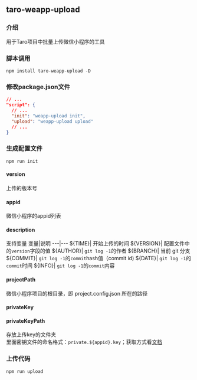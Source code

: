 ## taro-weapp-upload

### 介绍
用于Taro项目中批量上传微信小程序的工具

### 脚本调用
```
npm install taro-weapp-upload -D
```
### 修改package.json文件
```json
// ...
"script": {
  // ...
  "init": "weapp-upload init",
  "upload": "weapp-upload upload"
  // ...
}
```

### 生成配置文件
```
npm run init
```
#### version 
上传的版本号

#### appid
微信小程序的appid列表
#### description
支持变量
变量|说明
---|---
\${TIME}| 开始上传的时间
\${VERSION}| 配置文件中的`version`字段的值
\${AUTHOR}| `git log -1`的作者
\${BRANCH}| 当前 git 分支
\${COMMIT}| `git log -1`的`commit`hash值（commit id)
\${DATE}| `git log -1`的`commit`时间
\${INFO}| `git log -1`的`commit`内容
#### projectPath
微信小程序项目的根目录，即 project.config.json 所在的路径

#### privateKey

#### privateKeyPath
存放上传key的文件夹<br />
里面密钥文件的命名格式：`private.${appid}.key`；获取方式看[文档](https://developers.weixin.qq.com/miniprogram/dev/devtools/ci.html#%E5%AF%86%E9%92%A5%E5%8F%8A-IP-%E7%99%BD%E5%90%8D%E5%8D%95%E9%85%8D%E7%BD%AE)
### 上传代码
```
npm run upload
```